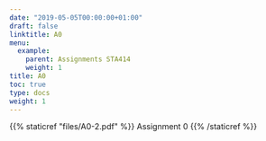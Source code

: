 ```yaml
---
date: "2019-05-05T00:00:00+01:00"
draft: false
linktitle: A0
menu:
  example:
    parent: Assignments STA414
    weight: 1
title: A0
toc: true
type: docs
weight: 1
---
```


{{% staticref "files/A0-2.pdf" %}} Assignment 0 {{% /staticref %}}